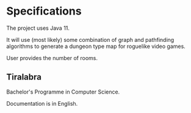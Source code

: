 # Specifications

The project uses Java 11.

It will use (most likely) some combination of graph and pathfinding algorithms to generate a dungeon type map for roguelike video games.

User provides the number of rooms.

## Tiralabra

Bachelor's Programme in Computer Science.

Documentation is in English.